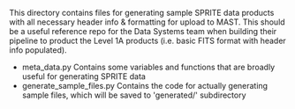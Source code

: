 This directory contains files for generating sample SPRITE data products with all necessary header info & formatting for upload to MAST. This should be a useful reference repo for the Data Systems team when building their pipeline to product the Level 1A products (i.e. basic FITS format with header info populated). 

* meta_data.py Contains some variables and functions that are broadly useful for generating SPRITE data
* generate_sample_files.py Contains the code for actually generating sample files, which will be saved to 'generated/' subdirectory